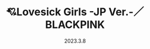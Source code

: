 ---
layout: Cover
permalink: /LovesickGirlsJP/
title: 💘Lovesick Girls -JP Ver.-／BLACKPINK
path: 20230308_LovesickGirlsJP
date: 2023.3.8
youtube: 
bilibili: 
netease: 160283490
qq: 
shorts_youtube: 
shorts_bilibili: 
---